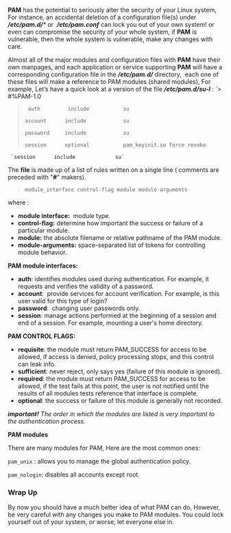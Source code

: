 **PAM** has the potential to seriously alter the security of your Linux system, For instance, an accidental deletion of a configuration file(s) under _**/etc/pam.d/***_ or  _**/etc/pam.conf**_ can lock you out of your own system! or even can compromise the security of your whole system, if **PAM** is vulnerable, then the whole system is vulnerable, make any changes with care.

Almost all of the major modules and configuration files with **PAM** have their own manpages, and each application or service supporting **PAM** will have a corresponding configuration file in the _**/etc/pam.d/**_ directory,  each one of these files will make a reference to PAM modules (shared modules), For example, Let’s have a quick look at a version of the file **_/etc/pam.d/su-l_** :
	`> #%PAM-1.0
> 
>	` auth         include           su`
> 
> 	`account      include            su`
> 
> 	`password     include            su`
> 
> 	`session      optional           pam_keyinit.so force revoke`
> 
	 `session      include             su`

The **file** is made up of a list of rules written on a single line ( comments are preceded with "**#**" makers).

>	`module_interface control-flag module module-arguments`

where :
- **module interface:**  module type.
- **control-flag:** determine how important the success or failure of a particular module.
- **module:** the absolute filename or relative pathname of the PAM module.
- **module-arguments:** space-separated list of tokens for controlling module behavior.

**PAM module interfaces:**  

- **auth**: identifies modules used during authentication. For example, it requests and verifies the validity of a password.
- **account**:  provide services for account verification. For example, is this user valid for this type of login?
- **password**:  changing user passwords only.
- **session**: manage actions performed at the beginning of a session and end of a session. For example, mounting a user's home directory.

**PAM CONTROL FLAGS:**

- **requisite**: the module must return PAM_SUCCESS for access to be allowed, if access is denied, policy processing stops, and this control can leak info.
- **sufficient**: never reject, only says yes (failure of this module is ignored).
- **required**: the module must return PAM_SUCCESS for access to be allowed, if the test fails at this point, the user is not notified until the results of all modules tests reference that interface is complete.
- **optional**: the success or failure of this module is generally not recorded.

_**important!** The order in which the modules are listed is very important to the authentication process._

**PAM modules** 

There are many modules for PAM, Here are the most common ones:

`pam_unix` : allows you to manage the global authentication policy.

`pam_nologin`: disables all accounts except root.


### Wrap Up
By now you should have a much better idea of what PAM can do, However, be very careful with any changes you make to PAM modules. You could lock yourself out of your system, or worse, let everyone else in.